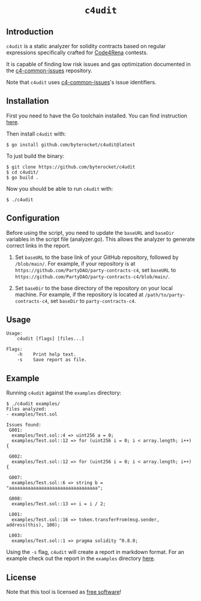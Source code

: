 <h1 align=center><code>c4udit</code></h1>

## Introduction

`c4udit` is a static analyzer for solidity contracts based on regular
expressions specifically crafted for [Code4Rena](https://code4rena.com) contests.

It is capable of finding low risk issues and gas optimization documented in the
[c4-common-issues](https://github.com/byterocket/c4-common-issues) repository.

Note that `c4udit` uses [c4-common-issues](https://github.com/byterocket/c4-common-issues)'s issue identifiers.

## Installation

First you need to have the Go toolchain installed. You can find instruction [here](https://go.dev/doc/install).

Then install `c4udit` with:

```
$ go install github.com/byterocket/c4udit@latest
```

To just build the binary:

```
$ git clone https://github.com/byterocket/c4udit
$ cd c4udit/
$ go build .
```

Now you should be able to run `c4udit` with:

```
$ ./c4udit
```

## Configuration

Before using the script, you need to update the `baseURL` and `baseDir` variables in the script file (analyzer.go). This allows the analyzer to generate correct links in the report.

1. Set `baseURL` to the base link of your GitHub repository, followed by `/blob/main/`. For example, if your repository is at `https://github.com/PartyDAO/party-contracts-c4`, set `baseURL` to `https://github.com/PartyDAO/party-contracts-c4/blob/main/`.

2. Set `baseDir` to the base directory of the repository on your local machine. For example, if the repository is located at `/path/to/party-contracts-c4`, set `baseDir` to `party-contracts-c4`.

## Usage

```
Usage:
	c4udit [flags] [files...]

Flags:
	-h    Print help text.
	-s    Save report as file.
```

## Example

Running `c4udit` against the `examples` directory:

```
$ ./c4udit examples/
Files analyzed:
- examples/Test.sol

Issues found:
 G001:
  examples/Test.sol::4 => uint256 a = 0;
  examples/Test.sol::12 => for (uint256 i = 0; i < array.length; i++) {

 G002:
  examples/Test.sol::12 => for (uint256 i = 0; i < array.length; i++) {

 G007:
  examples/Test.sol::6 => string b = "aaaaaaaaaaaaaaaaaaaaaaaaaaaaaaaaa";

 G008:
  examples/Test.sol::13 => i = i / 2;

 L001:
  examples/Test.sol::16 => token.transferFrom(msg.sender, address(this), 100);

 L003:
  examples/Test.sol::1 => pragma solidity ^0.8.0;
```

Using the `-s` flag, `c4udit` will create a report in markdown format.
For an example check out the report in the `examples` directory [here](./examples/c4udit-report.md).

## License

Note that this tool is licensed as [free software](./LICENSE)!
